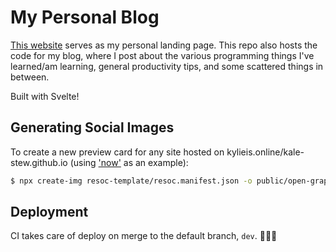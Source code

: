 # My Personal Blog

[This website](https://kylieis.online) serves as my personal landing page. This repo also hosts the code for my blog, where I post about the various programming things I've learned/am learning, general productivity tips, and some scattered things in between.

Built with Svelte!

## Generating Social Images

To create a new preview card for any site hosted on kylieis.online/kale-stew.github.io (using ['now'](https://kylieis.online/now) as an example):

```sh
$ npx create-img resoc-template/resoc.manifest.json -o public/open-graph/now.jpg --params title="now" -w 1200 -h 630
```

## Deployment

CI takes care of deploy on merge to the default branch, `dev`. 🚀👨‍🚀
